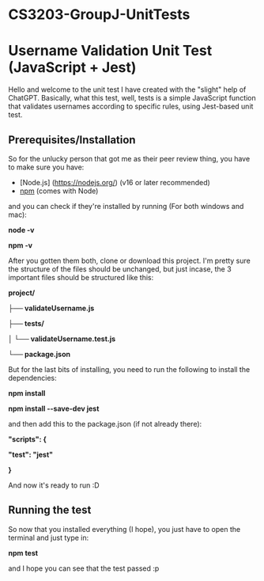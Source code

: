# CS3203-GroupJ-UnitTests

# Username Validation Unit Test (JavaScript + Jest)
Hello and welcome to the unit test I have created with the "slight" help of ChatGPT. Basically, what this test, well, tests is a simple JavaScript function that validates usernames according to specific rules, using Jest-based unit test. 

## Prerequisites/Installation
So for the unlucky person that got me as their peer review thing, you have to make sure you have:

- [Node.js] (https://nodejs.org/) (v16 or later recommended)
- [npm](https://www.npmjs.com/) (comes with Node)

and you can check if they're installed by running (For both windows and mac):

**node -v**

**npm -v**

After you gotten them both, clone or download this project. I'm pretty sure the structure of the files should be unchanged, but just incase, the 3 important files should be structured like this:

**project/**

**├── validateUsername.js**

**├── tests/**

**│     └── validateUsername.test.js**

**└── package.json**

But for the last bits of installing, you need to run the following to install the dependencies:

**npm install**

**npm install --save-dev jest**

and then add this to the package.json (if not already there):

**"scripts": {**

  **"test": "jest"**

**}**

And now it's ready to run :D

## Running the test
So now that you installed everything (I hope), you just have to open the terminal and just type in:

**npm test**

and I hope you can see that the test passed :p